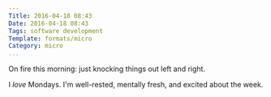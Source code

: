 ```yaml
---
Title: 2016-04-18 08:43
Date: 2016-04-18 08:43
Tags: software development
Template: formats/micro
Category: micro
...
```


On fire this morning: just knocking things out left and right.

I *love* Mondays. I'm well-rested, mentally fresh, and excited about the week.
